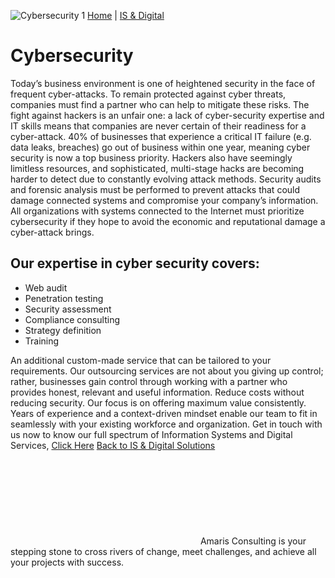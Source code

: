 ![Cybersecurity 1](https://amaris.com/wp-content/uploads/2020/07/Cybersecurity-1.png)
[Home](https://amaris.com) | [IS & Digital](https://amaris.com/business-line/is-and-digital/)
# Cybersecurity
Today’s business environment is one of heightened security in the face of frequent cyber-attacks. To remain protected against cyber threats, companies must find a partner who can help to mitigate these risks.
The fight against hackers is an unfair one: a lack of cyber-security expertise and IT skills means that companies are never certain of their readiness for a cyber-attack. 40% of businesses that experience a critical IT failure (e.g. data leaks, breaches) go out of business within one year, meaning cyber security is now a top business priority.
Hackers also have seemingly limitless resources, and sophisticated, multi-stage hacks are becoming harder to detect due to constantly evolving attack methods.
Security audits and forensic analysis must be performed to prevent attacks that could damage connected systems and compromise your company’s information. All organizations with systems connected to the Internet must prioritize cybersecurity if they hope to avoid the economic and reputational damage a cyber-attack brings.
## Our expertise in cyber security covers:
  * Web audit
  * Penetration testing
  * Security assessment
  * Compliance consulting
  * Strategy definition
  * Training


An additional custom-made service that can be tailored to your requirements.
Our outsourcing services are not about you giving up control; rather, businesses gain control through working with a partner who provides honest, relevant and useful information.
Reduce costs without reducing security. Our focus is on offering maximum value consistently.
Years of experience and a context-driven mindset enable our team to fit in seamlessly with your existing workforce and organization.
Get in touch with us now to know our full spectrum of Information Systems and Digital Services, [Click Here](https://amaris.com/contact-us/)
[Back to IS & Digital Solutions](https://amaris.com/business-line/is-and-digital/)
![Amaris Logo](data:image/svg+xml,%3Csvg%20xmlns='http://www.w3.org/2000/svg'%20viewBox='0%200%200%200'%3E%3C/svg%3E)
Amaris Consulting is your stepping stone to cross rivers of change, meet challenges, and achieve all your projects with success.

